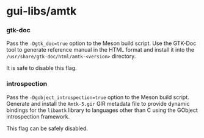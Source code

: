 # gui-libs/amtk

### gtk-doc
Pass the `-Dgtk_doc=true` option to the Meson build script. Use the GTK-Doc tool to generate reference manual in the HTML format and install it into the `/usr/share/gtk-doc/html/amtk-<version>` directory.

It is safe to disable this flag.

### introspection
Pass the `-Dgobject_introspection=true` option to the Meson build script. Generate and install the `Amtk-5.gir` GIR metadata file to provide dynamic bindings for the `libamtk` library to languages other than C using the GObject introspection framework.

This flag can be safely disabled.
